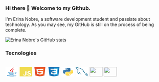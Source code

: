 ### Hi there 👋 Welcome to my Github.
I'm Erina Nobre, a software development student and passiate about technology. 
As you may see, my GitHub is still on the process of being complete.

<!--
**nobreerina/nobreerina** is a ✨ _special_ ✨ repository because its `README.md` (this file) appears on your GitHub profile.

Here are some ideas to get you started:

- 🔭 I’m currently working on getting my GitHub up to date, adding all the technologies I've been learning.
- 🌱 I’m currently learning programming techniques, database using SQL Server, Project Analysis, but focusing in Javascript, Html and Css...
- 🤔 I’m looking for help with programming techniques...
- 💬 Ask me about ...
- 📫 How to reach me: You can either email me on: nobreerina@gmail.com, or send me a private message on my Linkedin profile: www.linkedin.com/in/nobrerina
- 😄 Pronouns: She/Her...
- ⚡ Fun fact: ...
-->



![Erina Nobre's GitHub stats](https://github-readme-stats.vercel.app/api?username=damascenobruno&show_icons=true&theme=dracula)

### Tecnologies 

<div align="" style="display: inline_block"><br>
  <img align="center" alt="" height="30" width="40" src="https://raw.githubusercontent.com/devicons/devicon/master/icons/java/java-original.svg">
  <img align="center" alt="" height="30" width="40" src="https://raw.githubusercontent.com/devicons/devicon/master/icons/javascript/javascript-plain.svg">
  <img align="center" alt="" height="30" width="40" src="https://raw.githubusercontent.com/devicons/devicon/master/icons/html5/html5-original.svg">
  <img align="center" alt="" height="30" width="40" src="https://raw.githubusercontent.com/devicons/devicon/master/icons/css3/css3-original.svg">
  <img align="center" alt="" height="30" width="40" src="https://raw.githubusercontent.com/devicons/devicon/master/icons/python/python-original.svg">
  <img align="center" alt="" height="30" width="40" src="https://raw.githubusercontent.com/devicons/devicon/master/icons/mysql/mysql-original.svg">
  <img align="center" alt="" height="30" width="40" src="https://cdn.jsdelivr.net/gh/devicons/devicon/icons/bootstrap/bootstrap-original.svg">
  <img align="center" alt="" height="30" width="40" src="https://cdn.jsdelivr.net/gh/devicons/devicon/icons/apple/apple-original.svg">
</div>

#


